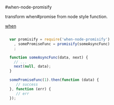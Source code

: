 #when-node-promisify

transform when#promise from node style function.

[when](https://www.npmjs.org/package/when)

```javascript

  var promisify = require('when-node-promisify')
    , somePromiseFunc = promisify(someAsyncFunc)
    ;

  function someAsyncFunc(data, next) {
    // ...
    next(null, data);
  }

  somePromiseFunc(1).then(function (data) {
     // success
  }, function (err) {
     // err
  });
```

